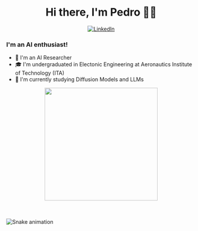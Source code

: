<h1 align="center">Hi there, I'm Pedro 👨‍💻</h1>

<p align="center">
  <a href="https://www.linkedin.com/in/pedro-lustosa/"><img alt="LinkedIn" src="https://img.shields.io/badge/linkedin-%230077B5.svg?style=for-the-badge&logo=linkedin&logoColor=white" /></a>
 
</p>


### I'm an AI enthusiast!

- 🧠 I'm an AI Researcher 
- 🎓 I'm undergraduated in Electonic Engineering at Aeronautics Institute of Technology (ITA)
- 📖 I'm currently studying Diffusion Models and LLMs
 
 <div align="center"> 
<img height="300em"src="https://cdna.artstation.com/p/assets/images/images/035/693/656/original/gwyneth-balucio-hello-world.gif?1615642877" alt"hello world"> <br><br><br>
</div> 
 
 ![Snake animation](https://github.com/MelRibeiro/MelRibeiro/blob/output/github-contribution-grid-snake.svg)
